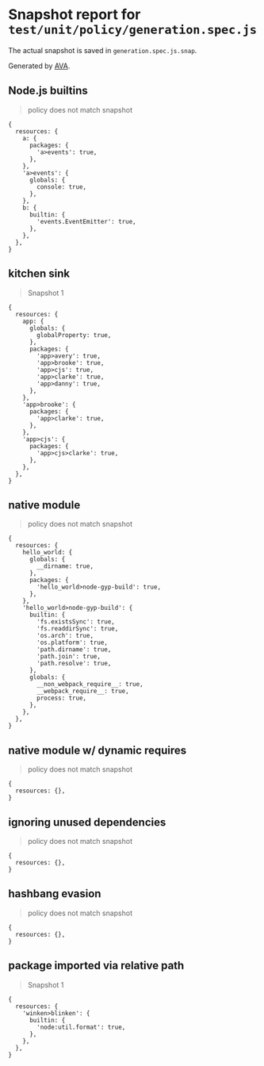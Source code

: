 # Snapshot report for `test/unit/policy/generation.spec.js`

The actual snapshot is saved in `generation.spec.js.snap`.

Generated by [AVA](https://avajs.dev).

## Node.js builtins

> policy does not match snapshot

    {
      resources: {
        a: {
          packages: {
            'a>events': true,
          },
        },
        'a>events': {
          globals: {
            console: true,
          },
        },
        b: {
          builtin: {
            'events.EventEmitter': true,
          },
        },
      },
    }

## kitchen sink

> Snapshot 1

    {
      resources: {
        app: {
          globals: {
            globalProperty: true,
          },
          packages: {
            'app>avery': true,
            'app>brooke': true,
            'app>cjs': true,
            'app>clarke': true,
            'app>danny': true,
          },
        },
        'app>brooke': {
          packages: {
            'app>clarke': true,
          },
        },
        'app>cjs': {
          packages: {
            'app>cjs>clarke': true,
          },
        },
      },
    }

## native module

> policy does not match snapshot

    {
      resources: {
        hello_world: {
          globals: {
            __dirname: true,
          },
          packages: {
            'hello_world>node-gyp-build': true,
          },
        },
        'hello_world>node-gyp-build': {
          builtin: {
            'fs.existsSync': true,
            'fs.readdirSync': true,
            'os.arch': true,
            'os.platform': true,
            'path.dirname': true,
            'path.join': true,
            'path.resolve': true,
          },
          globals: {
            __non_webpack_require__: true,
            __webpack_require__: true,
            process: true,
          },
        },
      },
    }

## native module w/ dynamic requires

> policy does not match snapshot

    {
      resources: {},
    }

## ignoring unused dependencies

> policy does not match snapshot

    {
      resources: {},
    }

## hashbang evasion

> policy does not match snapshot

    {
      resources: {},
    }

## package imported via relative path

> Snapshot 1

    {
      resources: {
        'winken>blinken': {
          builtin: {
            'node:util.format': true,
          },
        },
      },
    }
